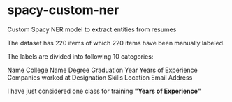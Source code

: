 # spacy-custom-ner
Custom Spacy NER model to extract entities from resumes


The dataset has 220 items of which 220 items have been manually labeled.

The labels are divided into following 10 categories:

Name
College Name
Degree
Graduation Year
Years of Experience
Companies worked at
Designation
Skills
Location
Email Address


I have just considered one class for training **"Years of Experience"**
